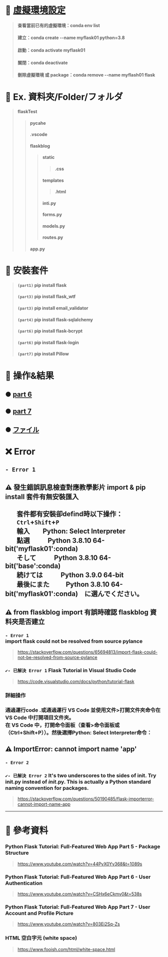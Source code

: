 # 🔹 [虛擬環境設定](https://github.com/ChengHan16/Cs4high_4080E036/blob/master/%E4%BC%BA%E6%9C%8D%E7%B6%B2%E9%A0%81%E7%A8%8B%E5%BC%8F%E8%A8%AD%E8%A8%88%E3%80%8A109-2%E3%80%8B/%E8%99%9B%E6%93%AC%E7%92%B0%E5%A2%83%E6%9E%B6%E8%A8%AD.md)
> #### 查看當前已有的虛擬環境：conda env list
> #### 建立：conda create --name myflask01 python=3.8 <br>
> #### 啟動：conda activate myflask01 <br>
> #### 關閉：conda deactivate
> #### 刪除虛擬環境 或 package：conda remove --name myflash01 flask

# 🔹 Ex. 資料夾/Folder/フォルダ
> #### flaskTest
>> #### __pycahe__
>> #### .vscode
>> #### flaskblog
>>> #### static
>>>> #### .css
>>> #### templates
>>>> #### .html
>>> #### __inti__.py
>>> #### forms.py
>>> #### models.py
>>> #### routes.py
>> #### app.py

# 🔹 安裝套件
> #### `(part1)`  pip install flask <br>
> #### `(part3)`  pip install flask_wtf <br>
> #### `(part3)`  pip install email_validator <br>
> #### `(part4)`  pip install flask-sqlalchemy <br>
> #### `(part6)`  pip install flask-bcrypt <br>
> #### `(part6)`  pip install flask-login <br>
> #### `(part7)`  pip install Pillow 

# 🔹 操作&結果
## ● [part 6](https://github.com/ChengHan16/Cs4high_4080E036/blob/master/%E4%BC%BA%E6%9C%8D%E7%B6%B2%E9%A0%81%E7%A8%8B%E5%BC%8F%E8%A8%AD%E8%A8%88%E3%80%8A109-2%E3%80%8B/flaskTest06.md)
## ● [part 7]()
## ● [ファイル](https://github.com/ChengHan16/Cs4high_4080E036/tree/master/%E4%BC%BA%E6%9C%8D%E7%B6%B2%E9%A0%81%E7%A8%8B%E5%BC%8F%E8%A8%AD%E8%A8%88%E3%80%8A109-2%E3%80%8B/file)

# ❌ Error
## `- Error 1` 
## ⚠ 發生錯誤訊息檢查對應教學影片 import & pip install 套件有無安裝匯入 <br><br> &emsp;&ensp; 套件都有安裝卻defind時以下操作： <br> &emsp;&ensp; `Ctrl`+`Shift`+`P` <br> &emsp;&ensp; 輸入&thinsp;&thinsp;&thinsp;&emsp;&ensp;Python: Select Interpreter <br> &emsp;&ensp; 點選 &emsp;&emsp;&ensp;Python 3.8.10 64-bit('myflask01':conda) <br> &emsp;&ensp; そして &emsp;&emsp;&ensp;Python 3.8.10 64-bit('base':conda) <br> &emsp;&ensp; 続けては &emsp;&emsp;&ensp;Python 3.9.0 64-bit <br> &emsp;&ensp; 最後にまた　&emsp;&ensp;Python 3.8.10 64-bit('myflask01':conda)　に選んでください。

## ⚠ from flaskblog import 有誤時確認 flaskblog 資料夾是否建立
### `- Error 1` <br> import flask could not be resolved from source pylance
> https://stackoverflow.com/questions/65694813/import-flask-could-not-be-resolved-from-source-pylance
### `✔️- 已解決 Error 1` Flask Tutorial in Visual Studio Code 
> https://code.visualstudio.com/docs/python/tutorial-flask
### 詳細操作
### 通過運行code .或通過運行 VS Code 並使用文件>打開文件夾命令在 VS Code 中打開項目文件夾。<br>在 VS Code 中，打開命令面板（查看>命令面板或（Ctrl+Shift+P））。然後選擇Python: Select Interpreter命令：

## ⚠ ImportError: cannot import name 'app'
### `- Error 2` 
### `✔️- 已解決 Error 2` It's two underscores to the sides of init. Try __init__.py instead of _init_.py. This is actually a Python standard naming convention for packages.
> https://stackoverflow.com/questions/50190485/flask-importerror-cannot-import-name-app
---
# 🔹 參考資料
### Python Flask Tutorial: Full-Featured Web App Part 5 - Package Structure
> https://www.youtube.com/watch?v=44PvX0Yv368&t=1089s
### Python Flask Tutorial: Full-Featured Web App Part 6 - User Authentication
> https://www.youtube.com/watch?v=CSHx6eCkmv0&t=538s
### Python Flask Tutorial: Full-Featured Web App Part 7 - User Account and Profile Picture
> https://www.youtube.com/watch?v=803Ei2Sq-Zs
### HTML 空白字元 (white space)
> https://www.fooish.com/html/white-space.html
